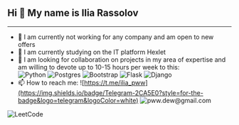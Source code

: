 ## Hi 👋  My name is Ilia Rassolov  

---



- 🔭 I am currently not working for any company and am open to new offers  
- 🌱 I am currently studying on the IT platform Hexlet  
- 👯 I am looking for collaboration on projects in my area of expertise and am willing to devote up to 10-15 hours per week to this:  
     ![Python](https://img.shields.io/badge/python-3670A0?style=for-the-badge&logo=python&logoColor=ffdd54)
     ![Postgres](https://img.shields.io/badge/postgres-%23316192.svg?style=for-the-badge&logo=postgresql&logoColor=white) 
     ![Bootstrap](https://img.shields.io/badge/bootstrap-%238511FA.svg?style=for-the-badge&logo=bootstrap&logoColor=white)
     ![Flask](https://img.shields.io/badge/flask-%23000.svg?style=for-the-badge&logo=flask&logoColor=white) 
     ![Django](https://img.shields.io/badge/django-%23092E20.svg?style=for-the-badge&logo=django&logoColor=white)  
- 📫 How to reach me:  ![https://t.me/ilia_pww](https://img.shields.io/badge/Telegram-2CA5E0?style=for-the-badge&logo=telegram&logoColor=white) ![pww.dew@gmail.com](https://img.shields.io/badge/Gmail-D14836?style=for-the-badge&logo=gmail&logoColor=white)  

![LeetCode](https://img.shields.io/badge/LeetCode-000000?style=for-the-badge&logo=LeetCode&logoColor=#d16c06)


